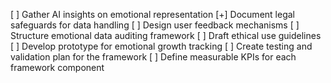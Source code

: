 [ ] Gather AI insights on emotional representation
[+] Document legal safeguards for data handling
[ ] Design user feedback mechanisms
[ ] Structure emotional data auditing framework
[ ] Draft ethical use guidelines
[ ] Develop prototype for emotional growth tracking
[ ] Create testing and validation plan for the framework
[ ] Define measurable KPIs for each framework component